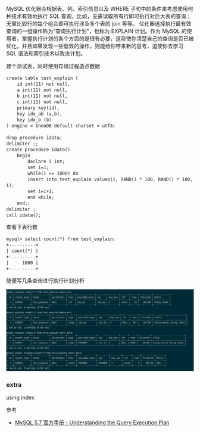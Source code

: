 MySQL 优化器会根据表、列、索引信息以及 WHERE 子句中的条件来考虑使用何种技术有效地执行 SQL 查询，比如，无需读取所有行即可执行对巨大表的查询； 无需比较行的每个组合即可执行涉及多个表的 join 等等。 优化器选择执行最有效查询的一组操作称为“查询执行计划”，也称为 EXPLAIN 计划。作为 MySQL 的使用者，掌握执行计划的各个方面的是很有必要，这将使你清楚自己的查询是否已被优化，并且如果发现一些低效的操作，则能给你带来新的思考，迫使你去学习 SQL 语法和索引技术以改进计划。

建个测试表，同时使用存储过程造点数据

```mysql
create table test_explain (
	id int(11) not null,
    a int(11) not null,
    b int(11) not null,
    c int(11) not null,
    primary key(id),
    key idx_ab (a,b),
    key idx_b (b)
) engine = InnoDB default charset = utf8;

drop procedure idata;
delimiter ;;
create procedure idata()
    begin
        declare i int;
        set i=1;
        while(i <= 1000) do
        insert into test_explain values(i, RAND() * 100, RAND() * 100, i);
        set i=i+1;
        end while;
    end;;
delimiter ;
call idata();
```

查看下表行数

```mysql
mysql> select count(*) from test_explain;
+----------+
| count(*) |
+----------+
|     1000 |
+----------+
```

随便写几条查询进行执行计划分析

![img](./using_case.png)



### extra

using index



参考

- [MySQL 5.7 官方手册 - Understanding the Query Execution Plan](https://dev.mysql.com/doc/refman/5.7/en/execution-plan-information.html)